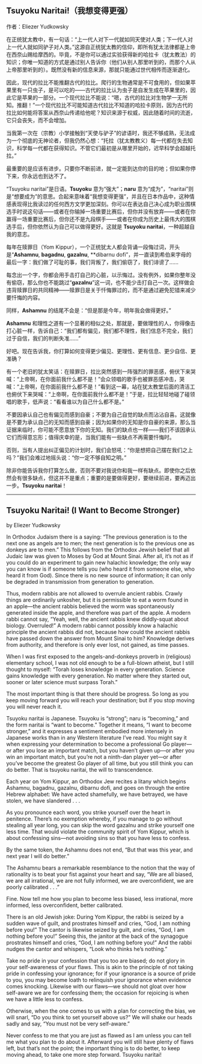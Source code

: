 ## Tsuyoku Naritai!（我想变得更强）

作者：Eliezer Yudkowsky

在正统犹太教中，有一句话：“上一代人对下一代就如同天使对人类；下一代人对上一代人就如同驴子对人类。”这源自正统犹太教的信仰，即所有犹太法律都是上帝在西奈山赐给摩西的。毕竟，不是你可以通过实验获得新的哈拉卡（犹太教法）的知识；你唯一知道的方式是通过别人告诉你（他们从别人那里听到的，而那个人从上帝那里听到的）。既然没有新的信息来源，那就只能通过世代相传而逐渐退化。

因此，现代的拉比不能推翻古代的拉比。爬行的生物通常是不可食用的，但如果苹果里有一只虫子，是可以吃的——古代的拉比认为虫子是自发生成在苹果里的，因此它是苹果的一部分。一个现代拉比不能说：“嗯，古代的拉比对生物学一无所知。推翻！”一个现代拉比不可能知道古代拉比不知道的哈拉卡原则，因为古代的拉比如何能将答案从西奈山传递给他呢？知识来源于权威，因此随着时间的流逝，它只会丧失，而不会增加。

当我第一次在（宗教）小学接触到“天使与驴子”的谚语时，我还不够成熟，无法成为一个彻底的无神论者，但我仍然心想：“托拉（犹太教教义）每一代都在失去知识，科学每一代都在获得知识。不管它们最初是从哪里开始的，迟早科学会超越托拉。”

最重要的是应该有进步。只要你不断前进，就一定能到达你的目的地；但如果你停下来，你永远也到达不了。

“Tsuyoku naritai”是日语。**Tsuyoku** 意为“强大”；**naru** 意为“成为”，“naritai”则是“想要成为”的意思。合起来意味着“我想变得更强”，并且在日本作品中，这种情感表现得比我读过的任何西方文学更加深刻。你可以在表达自己决心成为职业围棋选手时说这句话——或者在你输掉一场重要比赛后，但你并没有放弃——或者在你赢得一场重要比赛后，但你还不是九段棋手——或者在你成为历史上最伟大的围棋选手后，但你依然认为自己可以做得更好。这就是 **Tsuyoku naritai**，一种超越自我的意志。

每年在赎罪日（Yom Kippur），一个正统犹太人都会背诵一段悔过词，开头是“**Ashamnu**, **bagadnu**, **gazalnu**, \*\*dibarnu dofi”，并一直读到希伯来字母的最后一字：我们做了可耻的事，我们背叛了，我们偷窃了，我们诽谤了……

每念出一个字，你都会用手击打自己的心脏，以示悔过。没有例外，如果你整年没有偷窃，那么你也不能跳过“**gazalnu**”这一词，也不能少击打自己一次。这样做会违背赎罪日的共同精神——赎罪日是关于忏悔罪过的，而不是通过避免犯错来减少要忏悔的内容。

同样，**Ashamnu** 的结尾不会是：“但是那是今年，明年我会做得更好。”

**Ashamnu** 和理性之道有一个显著的相似之处，那就是，要做理性的人，你得像击打心脏一样，告诉自己：“我们都有偏见，我们都不理性，我们信息不完全，我们过于自信，我们的判断失准……”

好吧。现在告诉我，你打算如何变得更少偏见、更理性、更有信息、更少自信、更准确？

有一个老旧的犹太笑话：在赎罪日，拉比突然感到一阵强烈的罪恶感，俯伏下来哭喊：“上帝啊，在你面前我什么都不是！”会众领唱的歌手也被罪恶感冲击，哭喊：“上帝啊，在你面前我什么都不是！”看到这一幕，站在犹太教堂后面的清洁工也俯伏下来哭喊：“上帝啊，在你面前我什么都不是！”于是，拉比轻轻地碰了碰领唱的歌手，低声说：“看看谁以为自己什么都不是。”

不要因承认自己也有偏见而感到自豪；不要为自己自觉的缺点而沾沾自喜。这就像是不要为承认自己的无知而感到自豪；因为如果你的无知是你自豪的来源，那么当证据来临时，你可能不愿意放下你的无知。我们的缺点也一样——我们不该因承认它们而得意忘形；值得庆幸的是，当我们能有一些缺点不再需要忏悔时。

否则，当有人提出纠正偏见的计划时，我们会怒吼：“你是想把自己摆在我们之上吗？”我们会难过地摇头说：“你一定不够自知之明。”

除非你能告诉我你打算怎么做，否则不要对我说你和我一样有缺点。即使你之后依然会有很多缺点，但这并不是重点；重要的是要做得更好，要继续前进，要再迈出一步。**Tsuyoku naritai**！

---

## Tsuyoku Naritai! (I Want to Become Stronger)

by Eliezer Yudkowsky

In Orthodox Judaism there is a saying: “The previous generation is to the next one as angels are to men; the next generation is to the previous one as donkeys are to men.” This follows from the Orthodox Jewish belief that all Judaic law was given to Moses by God at Mount Sinai. After all, it’s not as if you could do an experiment to gain new halachic knowledge; the only way you can know is if someone tells you (who heard it from someone else, who heard it from God). Since there is no new source of information; it can only be degraded in transmission from generation to generation.

Thus, modern rabbis are not allowed to overrule ancient rabbis. Crawly things are ordinarily unkosher, but it is permissible to eat a worm found in an apple—the ancient rabbis believed the worm was spontaneously generated inside the apple, and therefore was part of the apple. A modern rabbi cannot say, “Yeah, well, the ancient rabbis knew diddly-squat about biology. Overruled!” A modern rabbi cannot possibly know a halachic principle the ancient rabbis did not, because how could the ancient rabbis have passed down the answer from Mount Sinai to him? Knowledge derives from authority, and therefore is only ever lost, not gained, as time passes.

When I was first exposed to the angels-and-donkeys proverb in (religious) elementary school, I was not old enough to be a full-blown atheist, but I still thought to myself: “Torah loses knowledge in every generation. Science gains knowledge with every generation. No matter where they started out, sooner or later science must surpass Torah.”

The most important thing is that there should be progress. So long as you keep moving forward you will reach your destination; but if you stop moving you will never reach it.

Tsuyoku naritai is Japanese. Tsuyoku is “strong”; naru is “becoming,” and the form naritai is “want to become.” Together it means, “I want to become stronger,” and it expresses a sentiment embodied more intensely in Japanese works than in any Western literature I’ve read. You might say it when expressing your determination to become a professional Go player—or after you lose an important match, but you haven’t given up—or after you win an important match, but you’re not a ninth-dan player yet—or after you’ve become the greatest Go player of all time, but you still think you can do better. That is tsuyoku naritai, the will to transcendence.

Each year on Yom Kippur, an Orthodox Jew recites a litany which begins Ashamnu, bagadnu, gazalnu, dibarnu dofi, and goes on through the entire Hebrew alphabet: We have acted shamefully, we have betrayed, we have stolen, we have slandered . . .

As you pronounce each word, you strike yourself over the heart in penitence. There’s no exemption whereby, if you manage to go without stealing all year long, you can skip the word gazalnu and strike yourself one less time. That would violate the community spirit of Yom Kippur, which is about confessing sins—not avoiding sins so that you have less to confess.

By the same token, the Ashamnu does not end, “But that was this year, and next year I will do better.”

The Ashamnu bears a remarkable resemblance to the notion that the way of rationality is to beat your fist against your heart and say, “We are all biased, we are all irrational, we are not fully informed, we are overconfident, we are poorly calibrated . . .”

Fine. Now tell me how you plan to become less biased, less irrational, more informed, less overconfident, better calibrated.

There is an old Jewish joke: During Yom Kippur, the rabbi is seized by a sudden wave of guilt, and prostrates himself and cries, “God, I am nothing before you!” The cantor is likewise seized by guilt, and cries, “God, I am nothing before you!” Seeing this, the janitor at the back of the synagogue prostrates himself and cries, “God, I am nothing before you!” And the rabbi nudges the cantor and whispers, “Look who thinks he’s nothing.”

Take no pride in your confession that you too are biased; do not glory in your self-awareness of your flaws. This is akin to the principle of not taking pride in confessing your ignorance; for if your ignorance is a source of pride to you, you may become loath to relinquish your ignorance when evidence comes knocking. Likewise with our flaws—we should not gloat over how self-aware we are for confessing them; the occasion for rejoicing is when we have a little less to confess.

Otherwise, when the one comes to us with a plan for correcting the bias, we will snarl, “Do you think to set yourself above us?” We will shake our heads sadly and say, “You must not be very self-aware.”

Never confess to me that you are just as flawed as I am unless you can tell me what you plan to do about it. Afterward you will still have plenty of flaws left, but that’s not the point; the important thing is to do better, to keep moving ahead, to take one more step forward. Tsuyoku naritai!